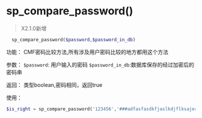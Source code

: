 # sp\_compare\_password\(\)

> X2.1.0新增

```php
  sp_compare_password($password,$password_in_db)
```

功能：
CMF密码比较方法,所有涉及用户密码比较的地方都用这个方法

参数：
`$password`: 用户输入的密码
`$password_in_db`:数据库保存的经过加密后的密码串

返回：
类型boolean,密码相同，返回true

使用：
```php
$is_right = sp_compare_password('123456','###adfasfasdkfjaslkdjflksajerwqe');
```

